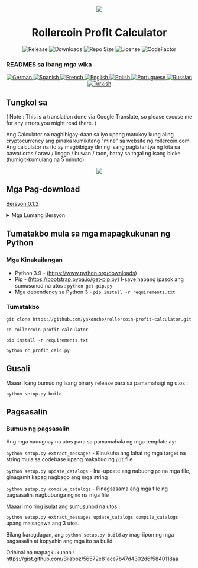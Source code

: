 <p align="center"><img src="https://i.imgur.com/UnThSPW.png"/></p>

<h1 align="center">Rollercoin Profit Calculator</h1>

<p align="center">
  <img alt="Release" src="https://img.shields.io/github/v/release/yakonche/rollercoin-profit-calculator?style=flat-square&color=00b16a">
  <img alt="Downloads" src="https://img.shields.io/github/downloads/yakonche/rollercoin-profit-calculator/total?style=flat-square&color=0055A4">
  <img alt="Repo Size" src="https://img.shields.io/github/repo-size/yakonche/rollercoin-profit-calculator?style=flat-square&color=FFFFFF">
  <img alt="License" src="https://img.shields.io/github/license/yakonche/rollercoin-profit-calculator?style=flat-square&color=EF4135">
  <img alt="CodeFactor" src="https://www.codefactor.io/repository/github/yakonche/rollercoin-profit-calculator/badge?style=flat-square"/>
</p>

### READMES sa ibang mga wika

<p align="center">
  <a href="https://github.com/Yakonche/rollercoin-profit-calculator/blob/master/readmes/README-DE.md">
    <img alt="German" src="https://user-images.githubusercontent.com/60564904/111507817-56978680-874b-11eb-8fb2-c66eca9683ec.png">
  </a>
  <a href="https://github.com/Yakonche/rollercoin-profit-calculator/blob/master/readmes/README-ES.md">
    <img alt="Spanish" src="https://user-images.githubusercontent.com/60564904/111508987-90b55800-874c-11eb-92ec-1d9fcbaf61b6.png">
  </a>
  <a href="https://github.com/Yakonche/rollercoin-profit-calculator/blob/master/readmes/README-FR.md">
    <img alt="French" src="https://user-images.githubusercontent.com/60564904/111509055-9f9c0a80-874c-11eb-851d-f82deebaa5c7.png">
  </a>
  <a href="https://github.com/Yakonche/rollercoin-profit-calculator/blob/master/README.md">
    <img alt="English" src="https://user-images.githubusercontent.com/60564904/111509126-b3477100-874c-11eb-9d87-0f484dfa3ff6.png">
  </a>
  <a href="https://github.com/Yakonche/rollercoin-profit-calculator/blob/master/readmes/README-PL.md">
    <img alt="Polish" src="https://user-images.githubusercontent.com/60564904/111509351-ee49a480-874c-11eb-9205-04cc7ed5eaaf.png">
  </a>
  <a href="https://github.com/Yakonche/rollercoin-profit-calculator/blob/master/readmes/README-PT.md">
    <img alt="Portuguese" src="https://user-images.githubusercontent.com/60564904/111509380-f73a7600-874c-11eb-8a88-6663d90e0f7f.png">
  </a>
  <a href="https://github.com/Yakonche/rollercoin-profit-calculator/blob/master/readmes/README-RU.md">
    <img alt="Russian" src="https://user-images.githubusercontent.com/60564904/111509415-002b4780-874d-11eb-99d3-f877f9744746.png">
  </a>
  <a href="https://github.com/Yakonche/rollercoin-profit-calculator/blob/master/readmes/README-TR.md">
    <img alt="Turkish" src="https://user-images.githubusercontent.com/60564904/111509458-0ae5dc80-874d-11eb-81ae-3a4775e11df5.png">
  </a>
</p>

Tungkol sa
----------

( Note : This is a translation done via Google Translate, so please excuse me for any errors you might read there. )

Ang Calculator na nagbibigay-daan sa iyo upang matukoy kung aling cryptocurrency ang pinaka kumikitang "mine" sa website ng rollercoin.com.
Ang calculator na ito ay magbibigay din ng isang pagtatantya ng kita sa bawat oras / araw / linggo / buwan / taon, batay sa tagal ng isang bloke (humigit-kumulang na 5 minuto).

<p align="center"><img src="https://user-images.githubusercontent.com/60564904/111250612-ec2cfc00-860d-11eb-98f3-bc8beb837055.png"/></p>

Mga Pag-download
----------------

[Bersyon 0.1.2](https://github.com/Yakonche/rollercoin-profit-calculator/releases/tag/0.1.2)

<details>
<summary>Mga Lumang Bersyon</summary>
* [Bersyon 0.1.0](https://github.com/Yakonche/rollercoin-profit-calculator/releases/tag/0.1.0)
* [Bersyon 0.0.5](https://github.com/Yakonche/rollercoin-profit-calculator/releases/tag/0.0.5)
</details>

Tumatakbo mula sa mga mapagkukunan ng Python
--------------------------------------------

### Mga Kinakailangan

* Python 3.9 - (https://www.python.org/downloads)
* Pip - (https://bootstrap.pypa.io/get-pip.py) I-save habang ipasok ang sumusunod na utos : `python get-pip.py`
* Mga dependency sa Python 3 - `pip install -r requirements.txt`

### Tumatakbo

`git clone https://github.com/yakonche/rollercoin-profit-calculator.git`

`cd rollercoin-profit-calculator`

`pip install -r requirements.txt`

`python rc_profit_calc.py`

Gusali
------

Maaari kang bumuo ng isang binary release para sa pamamahagi ng utos :

`python setup.py build`

Pagsasalin
----------

### Bumuo ng pagsasalin

Ang mga nauugnay na utos para sa pamamahala ng mga template ay:

`python setup.py extract_messages` - Kinukuha ang lahat ng mga target na string mula sa codebase upang makabuo ng `pot` file

`python setup.py update_catalogs` - Ina-update ang nabuong `po` na mga file, ginagamit kapag nagbago ang mga string

`python setup.py compile_catalogs` - Pinagsasama ang mga file ng pagsasalin, nagbubunga ng `mo` na mga file

Maaari mo ring isulat ang sumusunod na utos :

`python setup.py extract_messages update_catalogs compile_catalogs` upang maisagawa ang 3 utos.

Bilang karagdagan, ang `python setup.py build` ay mag-iipon ng mga pagsasalin at kopyahin ang mga ito sa build.



Orihinal na mapagkukunan : https://gist.github.com/Bilaboz/56572e81ace7b47d4302d6f5840118aa
